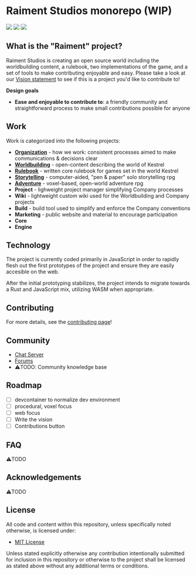 # Raiment Studios monorepo (WIP)

![](https://img.shields.io/badge/license-MIT-039) 
[![](https://img.shields.io/badge/chat-zulip-518)](https://raiment-studios.zulipchat.com/)
[![](https://img.shields.io/badge/feedback-welcome!-1a1)](https://github.com/raiment-studios/monorepo/discussions)


## What is the "Raiment" project?

Raiment Studios is creating an open source world including the worldbuilding content, a rulebook, two implementations of the game, and a set of tools to make contributing enjoyable and easy.  Please take a look at our [Vision statement](source/projects/organization/vision.md) to see if this is a project you'd like to contribute to!

**Design goals**

* **Ease and enjoyable to contribute to**: a friendly community and straightforward process to make small contributions possible for anyone

## Work

Work is categorized into the following projects:

* [**Organization**](source/projects/organization) - how we work: consistent processes aimed to make communications & decisions clear
* [**Worldbuilding**](source/projects/worldbuilding) - open-content describing the world of Kestrel
* [**Rulebook**](source/projects/rulebook) - written core rulebook for games set in the world Kestrel
* [**Storytelling**](source/projects/storytelling) - computer-aided, "pen & paper" solo storytelling rpg
* [**Adventure**](source/projects/adventure) - voxel-based, open-world adventure rpg
* **Project** - lighweight project manager simplifying Company processes
* **Wiki** - lightweight custom wiki used for the Worldbuilding and Company projects
* **Build** - build tool used to simplify and enforce the Company conventions
* **Marketing** - public website and material to encourage participation
* **Core**
* **Engine**

## Technology

The project is currently coded primarily in JavaScript in order to rapidly flesh out the first prototypes of the project and ensure they are easily accesible on the web.

After the initial prototyping stabilizes, the project intends to migrate towards a Rust and JavaScript mix, utilizing WASM when appropriate.

## Contributing

For more details, see the [contributing page](source/projects/organization/contributing.md)!

## Community

* [Chat Server](https://raiment-studios.zulipchat.com/)
* [Forums](https://github.com/raiment-studios/monorepo/discussions)
* ⚠️TODO: Community knowledge base

## Roadmap

* [ ] devcontainer to normalize dev environment
* [ ] procedural, voxel focus
* [ ] web focus
* [ ] Write the vision
* [ ] Contributions button

## FAQ

⚠️TODO

## Acknowledgements

⚠️TODO 

## License

All code and content within this repository, unless specifically noted otherwise, is licensed under:

* [MIT License](./LICENSE)

Unless stated explicitly otherwise any contribution intentionally submitted for inclusion in this repository or otherwise to the project shall be licensed as stated above without any additional terms or conditions.


